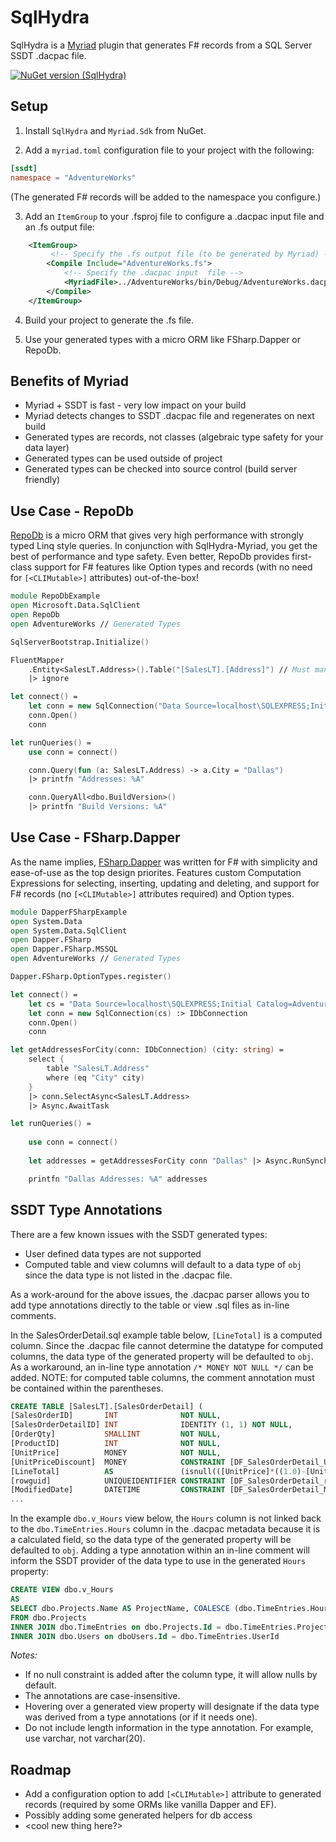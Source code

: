 # SqlHydra
SqlHydra is a [Myriad](https://github.com/MoiraeSoftware/myriad) plugin that generates F# records from a SQL Server SSDT .dacpac file.

[![NuGet version (SqlHydra)](https://img.shields.io/nuget/v/SqlHydra.svg?style=flat-square)](https://www.nuget.org/packages/SqlHydra/)

## Setup

1) Install `SqlHydra` and `Myriad.Sdk` from NuGet.

2) Add a `myriad.toml` configuration file to your project with the following:

```toml
[ssdt]
namespace = "AdventureWorks"
```

(The generated F# records will be added to the namespace you configure.)

3) Add an `ItemGroup` to your .fsproj file to configure a .dacpac input file and an .fs output file:

```xml
    <ItemGroup>
         <!-- Specify the .fs output file (to be generated by Myriad) -->
        <Compile Include="AdventureWorks.fs">
            <!-- Specify the .dacpac input  file -->
            <MyriadFile>../AdventureWorks/bin/Debug/AdventureWorks.dacpac</MyriadFile>
        </Compile>
    </ItemGroup>

```

4) Build your project to generate the .fs file.

5) Use your generated types with a micro ORM like FSharp.Dapper or RepoDb.

## Benefits of Myriad
* Myriad + SSDT is fast - very low impact on your build
* Myriad detects changes to SSDT .dacpac file and regenerates on next build
* Generated types are records, not classes (algebraic type safety for your data layer)
* Generated types can be used outside of project
* Generated types can be checked into source control (build server friendly)

## Use Case - RepoDb
[RepoDb](https://repodb.net/) is a micro ORM that gives very high performance with strongly typed Linq style queries.
In conjunction with SqlHydra-Myriad, you get the best of performance and type safety.
Even better, RepoDb provides first-class support for F# features like Option types and records (with no need for `[<CLIMutable>]` attributes) out-of-the-box!

```fsharp
module RepoDbExample
open Microsoft.Data.SqlClient
open RepoDb
open AdventureWorks // Generated Types

SqlServerBootstrap.Initialize()

FluentMapper
    .Entity<SalesLT.Address>().Table("[SalesLT].[Address]") // Must manually register non- "dbo" schemas
    |> ignore

let connect() = 
    let conn = new SqlConnection("Data Source=localhost\SQLEXPRESS;Initial Catalog=AdventureWorksLT2019;Integrated Security=SSPI;")
    conn.Open()
    conn

let runQueries() =    
    use conn = connect()

    conn.Query(fun (a: SalesLT.Address) -> a.City = "Dallas")
    |> printfn "Addresses: %A"

    conn.QueryAll<dbo.BuildVersion>()
    |> printfn "Build Versions: %A"
```

## Use Case - FSharp.Dapper
As the name implies, [FSharp.Dapper](https://github.com/Dzoukr/Dapper.FSharp) was written for F# with simplicity and ease-of-use as the top design priorites.
Features custom Computation Expressions for selecting, inserting, updating and deleting, and support for F# records (no `[<CLIMutable>]` attributes required) and Option types.

```fsharp
module DapperFSharpExample
open System.Data
open System.Data.SqlClient
open Dapper.FSharp
open Dapper.FSharp.MSSQL
open AdventureWorks // Generated Types

Dapper.FSharp.OptionTypes.register()

let connect() = 
    let cs = "Data Source=localhost\SQLEXPRESS;Initial Catalog=AdventureWorksLT2019;Integrated Security=SSPI;"
    let conn = new SqlConnection(cs) :> IDbConnection
    conn.Open()
    conn

let getAddressesForCity(conn: IDbConnection) (city: string) = 
    select {
        table "SalesLT.Address"
        where (eq "City" city)
    } 
    |> conn.SelectAsync<SalesLT.Address>
    |> Async.AwaitTask 

let runQueries() = 
    
    use conn = connect()
    
    let addresses = getAddressesForCity conn "Dallas" |> Async.RunSynchronously

    printfn "Dallas Addresses: %A" addresses
```


## SSDT Type Annotations
There are a few known issues with the SSDT generated types:
* User defined data types are not supported
* Computed table and view columns will default to a data type of `obj` since the data type is not listed in the .dacpac file.

As a work-around for the above issues, the .dacpac parser allows you to add type annotations directly to the table or view .sql files as in-line comments.

In the SalesOrderDetail.sql example table below, `[LineTotal]` is a computed column. Since the .dacpac file cannot determine the datatype for computed columns, the data type of the generated property will be defaulted to `obj`. As a workaround, an in-line type annotation `/* MONEY NOT NULL */` can be added. NOTE: for computed table columns, the comment annotation must be contained within the parentheses.

```sql
CREATE TABLE [SalesLT].[SalesOrderDetail] (
[SalesOrderID]       INT              NOT NULL,
[SalesOrderDetailID] INT              IDENTITY (1, 1) NOT NULL,
[OrderQty]           SMALLINT         NOT NULL,
[ProductID]          INT              NOT NULL,
[UnitPrice]          MONEY            NOT NULL,
[UnitPriceDiscount]  MONEY            CONSTRAINT [DF_SalesOrderDetail_UnitPriceDiscount] DEFAULT ((0.0)) NOT NULL,
[LineTotal]          AS               (isnull(([UnitPrice]*((1.0)-[UnitPriceDiscount]))*[OrderQty],(0.0)) /* MONEY NOT NULL */ ),
[rowguid]            UNIQUEIDENTIFIER CONSTRAINT [DF_SalesOrderDetail_rowguid] DEFAULT (newid()) ROWGUIDCOL NOT NULL,
[ModifiedDate]       DATETIME         CONSTRAINT [DF_SalesOrderDetail_ModifiedDate] DEFAULT (getdate()) NOT NULL,
...
```

In the example `dbo.v_Hours` view below, the `Hours` column is not linked back to the `dbo.TimeEntries.Hours` column in the .dacpac metadata because it is a calculated field, so the data type of the generated property will be defaulted to `obj`. Adding a type annotation within an in-line comment will inform the SSDT provider of the data type to use in the generated `Hours` property:

```sql
CREATE VIEW dbo.v_Hours
AS
SELECT dbo.Projects.Name AS ProjectName, COALESCE (dbo.TimeEntries.Hours, 0) AS Hours /* decimal not null */, dbo.Users.Username
FROM dbo.Projects
INNER JOIN dbo.TimeEntries on dbo.Projects.Id = dbo.TimeEntries.ProjectId
INNER JOIN dbo.Users on dboUsers.Id = dbo.TimeEntries.UserId
```

_Notes:_
* If no null constraint is added after the column type, it will allow nulls by default.
* The annotations are case-insensitive.
* Hovering over a generated view property will designate if the data type was derived from a type annotations (or if it needs one).
* Do not include length information in the type annotation. For example, use varchar, not varchar(20).

## Roadmap
* Add a configuration option to add `[<CLIMutable>]` attribute to generated records (required by some ORMs like vanilla Dapper and EF).
* Possibly adding some generated helpers for db access
* <cool new thing here?>
